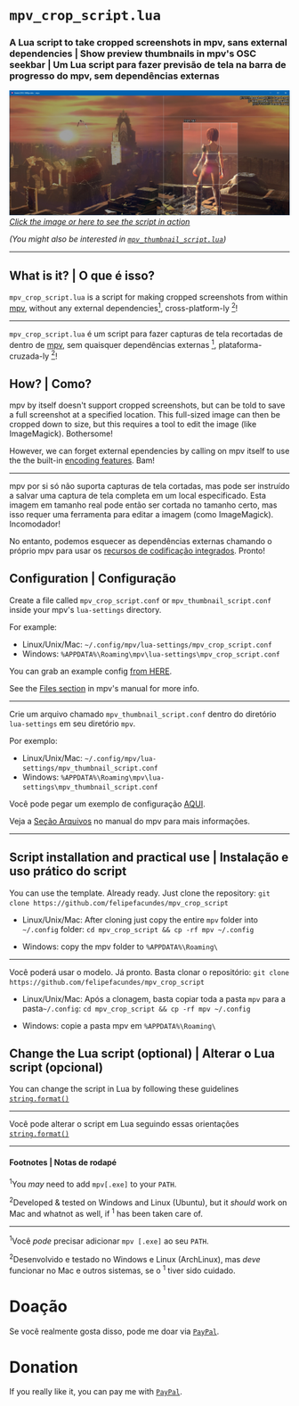 # `mpv_crop_script.lua`

### A Lua script to take cropped screenshots in mpv, sans external dependencies | Show preview thumbnails in mpv's OSC seekbar | Um Lua script para fazer previsão de tela na barra de progresso do mpv, sem dependências externas

[![](docs/sintel_crop_guides_crosshair.jpg "Cropping Sintel (2010) with mpv_crop_script.lua")](https://youtu.be/Eis0Ipu7yw0)
[*Click the image or here to see the script in action*](https://youtu.be/Eis0Ipu7yw0)

*(You might also be interested in [`mpv_thumbnail_script.lua`](https://github.com/TheAMM/mpv_thumbnail_script))*

----

## What is it? | O que é isso?

`mpv_crop_script.lua` is a script for making cropped screenshots from within [mpv](https://github.com/mpv-player/mpv), without any external dependencies[<sup>1</sup>](#footnotes), cross-platform-ly [<sup>2</sup>](#footnotes)!

----

`mpv_crop_script.lua` é um script para fazer capturas de tela recortadas de dentro de [mpv](https://github.com/mpv-player/mpv), sem quaisquer dependências externas [<sup>1</sup>](#footnotes), plataforma-cruzada-ly [<sup>2</sup>](#footnotes)!

## How? | Como?

mpv by itself doesn't support cropped screenshots, but can be told to save a full screenshot at a specified location.
This full-sized image can then be cropped down to size, but this requires a tool to edit the image (like ImageMagick). Bothersome!

However, we can forget external ependencies by calling on mpv itself to use the the built-in [encoding features](https://mpv.io/manual/master/#encoding). Bam!

----

mpv por si só não suporta capturas de tela cortadas, mas pode ser instruído a salvar uma captura de tela completa em um local especificado.
Esta imagem em tamanho real pode então ser cortada no tamanho certo, mas isso requer uma ferramenta para editar a imagem (como ImageMagick). Incomodador!

No entanto, podemos esquecer as dependências externas chamando o próprio mpv para usar os [recursos de codificação integrados](https://mpv.io/manual/master/#encoding). Pronto!

## Configuration | Configuração

Create a file called `mpv_crop_script.conf` or `mpv_thumbnail_script.conf` inside your mpv's `lua-settings` directory.

For example:
  * Linux/Unix/Mac: `~/.config/mpv/lua-settings/mpv_crop_script.conf`
  * Windows: `%APPDATA%\Roaming\mpv\lua-settings\mpv_crop_script.conf`

You can grab an example config [from HERE](https://raw.githubusercontent.com/TheAMM/mpv_sort_script/build/mpv_sort_script.conf).

See the [Files section](https://mpv.io/manual/master/#files) in mpv's manual for more info.

----

Crie um arquivo chamado `mpv_thumbnail_script.conf` dentro do diretório `lua-settings` em seu diretório `mpv`.

Por exemplo:
  * Linux/Unix/Mac:  `~/.config/mpv/lua-settings/mpv_thumbnail_script.conf`
  * Windows: `%APPDATA%\Roaming\mpv\lua-settings\mpv_thumbnail_script.conf`

Você pode pegar um exemplo de configuração [AQUI](https://raw.githubusercontent.com/felipefacundes/mpv_crop_script/main/mpv/lua-settings/mpv_thumbnail_script.conf).

Veja a [Seção Arquivos](https://mpv.io/manual/master/#files) no manual do mpv para mais informações.

----

## Script installation and practical use | Instalação e uso prático do script

You can use the template. Already ready. Just clone the repository:
  `git clone https://github.com/felipefacundes/mpv_crop_script`

  * Linux/Unix/Mac: After cloning just copy the entire `mpv` folder into `~/.config` folder:
  `cd mpv_crop_script && cp -rf mpv ~/.config`

  * Windows: copy the mpv folder to `%APPDATA%\Roaming\`

----

Você poderá usar o modelo. Já pronto. Basta clonar o repositório:
  `git clone https://github.com/felipefacundes/mpv_crop_script`

  * Linux/Unix/Mac: Após a clonagem, basta copiar toda a pasta `mpv` para a pasta`~/.config`:
  `cd mpv_crop_script && cp -rf mpv ~/.config`

  * Windows: copie a pasta mpv em `%APPDATA%\Roaming\`

## Change the Lua script (optional) | Alterar o Lua script (opcional)

You can change the script in Lua by following these guidelines [`string.format()`](http://www.lua.org/manual/5.1/manual.html#pdf-string.format)

----

Você pode alterar o script em Lua seguindo essas orientações [`string.format()`](http://www.lua.org/manual/5.1/manual.html#pdf-string.format)

----

#### Footnotes | Notas de rodapé

<sup>1</sup>You *may* need to add `mpv[.exe]` to your `PATH`.

<sup>2</sup>Developed & tested on Windows and Linux (Ubuntu), but it *should* work on Mac and whatnot as well, if <sup>1</sup> has been taken care of.

----

<sup>1</sup>Você *pode* precisar adicionar `mpv [.exe]` ao seu `PATH`.

<sup>2</sup>Desenvolvido e testado no Windows e Linux (ArchLinux), mas *deve* funcionar no Mac e outros sistemas, se o <sup>1</sup> tiver sido cuidado.

# Doação

Se você realmente gosta disso, pode me doar via [`PayPal`](https://www.paypal.com/donate/?hosted_button_id=REU2UNGXLQQPG).

# Donation

If you really like it, you can pay me with [`PayPal`](https://www.paypal.com/donate/?hosted_button_id=REU2UNGXLQQPG).
